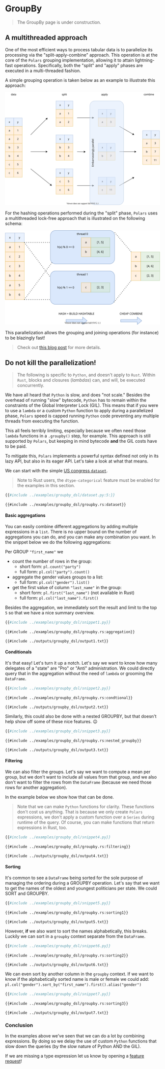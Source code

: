 # GroupBy

> The GroupBy page is under construction.

## A multithreaded approach

One of the most efficient ways to process tabular data is to parallelize its processing
via the "split-apply-combine" approach. This operation is at the core of the `Polars`
grouping implementation, allowing it to attain lightning-fast operations. Specifically, both the "split" and "apply" phases are executed in a multi-threaded
fashion.

A simple grouping operation is taken below as an example to illustrate this approach:

![](https://raw.githubusercontent.com/pola-rs/polars-static/master/docs/split-apply-combine.svg)

For the hashing operations performed during the "split" phase, `Polars` uses a
multithreaded lock-free approach that is illustrated on the following schema:

![](https://raw.githubusercontent.com/pola-rs/polars-static/master/docs/lock-free-hash.svg)

This parallelization allows the grouping and joining operations (for instance) to be
blazingly fast!

> Check out [this blog post](https://www.ritchievink.com/blog/2021/02/28/i-wrote-one-of-the-fastest-dataframe-libraries/)
> for more details.

## Do not kill the parallelization!

> The following is specific to `Python`, and doesn't apply to `Rust`.  Within `Rust`, blocks and closures (_lambdas_) can, and will, be executed concurrently.

We have all heard that `Python` is slow, and does "not scale." Besides the overhead of
running "slow" bytecode, `Python` has to remain within the constraints of the Global
Interpreter Lock (GIL). This means that if you were to use a `lambda` or a custom `Python`
function to apply during a parallelized phase, `Polars` speed is capped running `Python`
code preventing any multiple threads from executing the function.

This all feels terribly limiting, especially because we often need those `lambda` functions in a
`.groupby()` step, for example. This approach is still supported by `Polars`, but
keeping in mind bytecode **and** the GIL costs have to be paid.

To mitigate this, `Polars` implements a powerful syntax defined not only in its lazy API,
but also in its eager API.  Let's take a look at what that means.

We can start with the simple
[US congress `dataset`](https://github.com/unitedstates/congress-legislators).

> Note to Rust users, the `dtype-categorical` feature must be enabled for the examples in this section.

<div class="tabbed-blocks">

```python
{{#include ../examples/groupby_dsl/dataset.py:5:}}
```

```rust,noplayground
{{#include ../examples/groupby_dsl/groupby.rs:dataset}}
```

</div>

#### Basic aggregations

You can easily combine different aggregations by adding multiple expressions in a
`list`. There is no upper bound on the number of aggregations you can do, and you can
make any combination you want. In the snippet below we do the following aggregations:

Per GROUP `"first_name"` we

- count the number of rows in the group:
  - short form: `pl.count("party")`
  - full form: `pl.col("party").count()`
- aggregate the gender values groups to a list:
  - full form: `pl.col("gender").list()`
- get the first value of column `"last_name"` in the group:
  - short form: `pl.first("last_name")` (not available in Rust)
  - full form: `pl.col("last_name").first()`

Besides the aggregation, we immediately sort the result and limit to the top `5` so that
we have a nice summary overview.

<div class="tabbed-blocks">

```python
{{#include ../examples/groupby_dsl/snippet1.py}}
```

```rust,noplayground
{{#include ../examples/groupby_dsl/groupby.rs:aggregation}}
```

</div>

```text
{{#include ../outputs/groupby_dsl/output1.txt}}
```

#### Conditionals

It's that easy! Let's turn it up a notch. Let's say we want to know how
many delegates of a "state" are "Pro" or "Anti" administration. We could directly query
that in the aggregation without the need of `lambda` or grooming the `DataFrame`.

<div class="tabbed-blocks">

```python
{{#include ../examples/groupby_dsl/snippet2.py}}
```

```rust,noplayground
{{#include ../examples/groupby_dsl/groupby.rs:condtional}}
```

</div>

```text
{{#include ../outputs/groupby_dsl/output2.txt}}
```

Similarly,  this could also be done with a nested GROUPBY, but that doesn't help show off some of these nice features. 😉

<div class="tabbed-blocks">

```python
{{#include ../examples/groupby_dsl/snippet3.py}}
```

```rust,noplayground
{{#include ../examples/groupby_dsl/groupby.rs:nested_groupby}}
```

</div>

```text
{{#include ../outputs/groupby_dsl/output3.txt}}
```

#### Filtering

We can also filter the groups. Let's say we want to compute a mean per group, but we
don't want to include all values from that group, and we also don't want to filter the
rows from the `DataFrame` (because we need those rows for another aggregation).

In the example below we show how that can be done.

> Note that we can make `Python` functions for clarity. These functions don't cost us anything. That is because we only create `Polars` expressions, we don't apply a custom function over a `Series` during runtime of the query.  Of course, you can make functions that return expressions in Rust, too.

<div class="tabbed-blocks">

```python
{{#include ../examples/groupby_dsl/snippet4.py}}
```

```rust,noplayground
{{#include ../examples/groupby_dsl/groupby.rs:filtering}}
```

</div>

```text
{{#include ../outputs/groupby_dsl/output4.txt}}
```

#### Sorting

It's common to see a `DataFrame` being sorted for the sole purpose of managing the ordering during a GROUPBY operation. Let's say that we want to get the names of the oldest and youngest politicians per state. We could SORT and GROUPBY.

<div class="tabbed-blocks">

```python
{{#include ../examples/groupby_dsl/snippet5.py}}
```

```rust,noplayground
{{#include ../examples/groupby_dsl/groupby.rs:sorting1}}
```

</div>

```text
{{#include ../outputs/groupby_dsl/output5.txt}}
```

However, **if** we also want to sort the names alphabetically, this breaks. Luckily we can sort in a `groupby` context separate from the `DataFrame`.

<div class="tabbed-blocks">

```python
{{#include ../examples/groupby_dsl/snippet6.py}}
```

```rust,noplayground
{{#include ../examples/groupby_dsl/groupby.rs:sorting2}}
```

</div>

```text
{{#include ../outputs/groupby_dsl/output6.txt}}
```

We can even sort by another column in the `groupby` context. If we want to know if the alphabetically sorted name is male or female we could add: `pl.col("gender").sort_by("first_name").first().alias("gender")`

<div class="tabbed-blocks">

```python
{{#include ../examples/groupby_dsl/snippet7.py}}
```

```rust,noplayground
{{#include ../examples/groupby_dsl/groupby.rs:sorting3}}
```

</div>

```text
{{#include ../outputs/groupby_dsl/output7.txt}}
```

### Conclusion

In the examples above we've seen that we can do a lot by combining expressions. By doing so we delay the use of custom `Python` functions that slow down the queries (by the slow nature of Python AND the GIL).

If we are missing a type expression let us know by opening a
[feature request](https://github.com/pola-rs/polars/issues/new/choose)!
